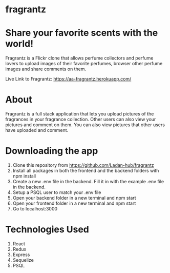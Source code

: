 # fragrantz

# Share your favorite scents with the world!

Fragrantz is a Flickr clone that allows perfume collectors and perfume lovers to upload images of their favorite perfumes, browser other perfume images and share comments on them.

Live Link to Fragrantz: https://aa-fragrantz.herokuapp.com/

# About 

Fragrantz is a full stack application that lets you upload pictures of the fragrances in your fragrance collection. Other users can also view your pictures and comment on them. You can also view pictures that other users have uploaded and comment.

# Downloading the app 

1. Clone this repository from https://github.com/Ladan-hub/fragrantz
2. Install all packages in both the frontend and the backend folders with npm install
3. Create a new .env file in the backend. Fill it in with the example .env file in the backend.
4. Setup a PSQL user to match your .env file
5. Open your backend folder in a new terminal and npm start
6. Open your frontend folder in a new terminal and npm start
7. Go to localhost:3000

# Technologies Used
1. React
2. Redux
3. Express
4. Sequelize
5. PSQL
